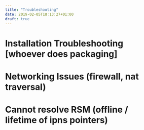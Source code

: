 ```yaml
---
title: "Troubleshooting"
date: 2019-02-05T18:13:27+01:00
draft: true
---
```


# Installation Troubleshooting [whoever does packaging]

# Networking Issues (firewall, nat traversal)

# Cannot resolve RSM (offline / lifetime of ipns pointers)

